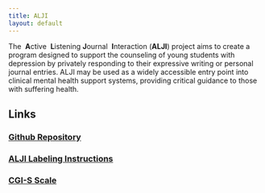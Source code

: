 ```yaml
---
title: ALJI
layout: default
---
```


The ​ **A**ctive ​ **L**​istening ​ **J**​ournal ​ **I**​nteraction (​ **ALJI**​) project aims to create a program designed to support the counseling of young students with depression by privately responding to their expressive writing or personal journal entries. ALJI may be used as a widely accessible entry point into clinical mental health support systems, providing critical guidance to those with suffering health.

## Links
### [**Github Repository**](https://github.com/sublime09/ALJI)
### [**ALJI Labeling Instructions**](Labeling_Instructions)
### [**CGI-S Scale**](CGIS_scale)
